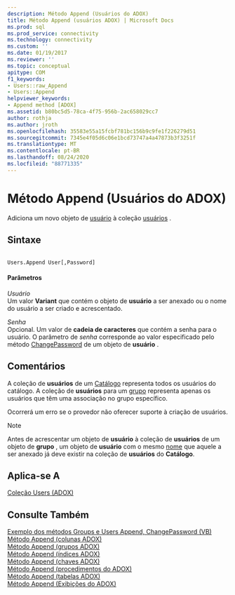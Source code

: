 ```yaml
---
description: Método Append (Usuários do ADOX)
title: Método Append (usuários ADOX) | Microsoft Docs
ms.prod: sql
ms.prod_service: connectivity
ms.technology: connectivity
ms.custom: ''
ms.date: 01/19/2017
ms.reviewer: ''
ms.topic: conceptual
apitype: COM
f1_keywords:
- Users::raw_Append
- Users::Append
helpviewer_keywords:
- Append method [ADOX]
ms.assetid: b80bc5d5-78ca-4f75-956b-2ac658029cc7
author: rothja
ms.author: jroth
ms.openlocfilehash: 35583e55a15fcbf781bc156b9c9fe1f226279d51
ms.sourcegitcommit: 7345e4f05d6c06e1bcd73747a4a47873b3f3251f
ms.translationtype: MT
ms.contentlocale: pt-BR
ms.lasthandoff: 08/24/2020
ms.locfileid: "88771335"
---
```

# <a name="append-method-adox-users"></a>Método Append (Usuários do ADOX)
Adiciona um novo objeto de [usuário](./user-object-adox.md) à coleção [usuários](./users-collection-adox.md) .  
  
## <a name="syntax"></a>Sintaxe  
  
```  
  
Users.Append User[,Password]  
```  
  
#### <a name="parameters"></a>Parâmetros  
 *Usuário*  
 Um valor **Variant** que contém o objeto de **usuário** a ser anexado ou o nome do usuário a ser criado e acrescentado.  
  
 *Senha*  
 Opcional. Um valor de **cadeia de caracteres** que contém a senha para o usuário. O parâmetro de *senha* corresponde ao valor especificado pelo método [ChangePassword](./changepassword-method-adox.md) de um objeto de **usuário** .  
  
## <a name="remarks"></a>Comentários  
 A coleção de **usuários** de um [Catálogo](./catalog-object-adox.md) representa todos os usuários do catálogo. A coleção de **usuários** para um [grupo](./group-object-adox.md) representa apenas os usuários que têm uma associação no grupo específico.  
  
 Ocorrerá um erro se o provedor não oferecer suporte à criação de usuários.  
  
> [!NOTE]
>  Antes de acrescentar um objeto de **usuário** à coleção de **usuários** de um objeto de **grupo** , um objeto de **usuário** com o mesmo [nome](./name-property-adox.md) que aquele a ser anexado já deve existir na coleção de **usuários** do **Catálogo**.  
  
## <a name="applies-to"></a>Aplica-se A  
 [Coleção Users (ADOX)](./users-collection-adox.md)  
  
## <a name="see-also"></a>Consulte Também  
 [Exemplo dos métodos Groups e Users Append, ChangePassword (VB)](./groups-and-users-append-changepassword-methods-example-vb.md)   
 [Método Append (colunas ADOX)](./append-method-adox-columns.md)   
 [Método Append (grupos ADOX)](./append-method-adox-groups.md)   
 [Método Append (índices ADOX)](./append-method-adox-indexes.md)   
 [Método Append (chaves ADOX)](./append-method-adox-keys.md)   
 [Método Append (procedimentos do ADOX)](./append-method-adox-procedures.md)   
 [Método Append (tabelas ADOX)](./append-method-adox-tables.md)   
 [Método Append (Exibições do ADOX)](./append-method-adox-views.md)